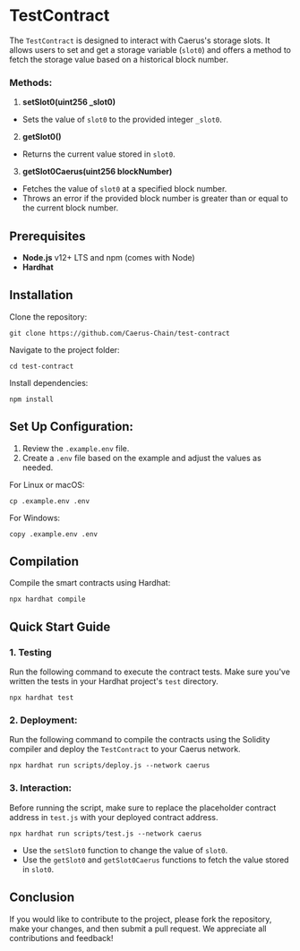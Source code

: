 # TestContract
The `TestContract` is designed to interact with Caerus's storage slots. It allows users to set and get a storage variable (`slot0`) and offers a method to fetch the storage value based on a historical block number.

### Methods:
1. **setSlot0(uint256 _slot0)**
- Sets the value of `slot0` to the provided integer `_slot0`.
2. **getSlot0()**
- Returns the current value stored in `slot0`.
3. **getSlot0Caerus(uint256 blockNumber)**
- Fetches the value of `slot0` at a specified block number.
- Throws an error if the provided block number is greater than or equal to the current block number.

## Prerequisites
- **Node.js** v12+ LTS and npm (comes with Node)
- **Hardhat**

## Installation
Clone the repository:
```
git clone https://github.com/Caerus-Chain/test-contract
```
Navigate to the project folder:
```
cd test-contract
```
Install dependencies:
```
npm install
```

## Set Up Configuration:
1. Review the `.example.env` file.
2. Create a `.env` file based on the example and adjust the values as needed.

For Linux or macOS:
```
cp .example.env .env
```
For Windows:
```
copy .example.env .env
```

## Compilation
Compile the smart contracts using Hardhat:
```
npx hardhat compile
```

## Quick Start Guide
### 1. Testing
Run the following command to execute the contract tests. Make sure you've written the tests in your Hardhat project's `test` directory.
```
npx hardhat test
```

### 2. Deployment:
Run the following command to compile the contracts using the Solidity compiler and deploy the `TestContract` to your Caerus network.
```
npx hardhat run scripts/deploy.js --network caerus
```
 
### 3. Interaction:
Before running the script, make sure to replace the placeholder contract address in `test.js` with your deployed contract address.
```
npx hardhat run scripts/test.js --network caerus
```
- Use the `setSlot0` function to change the value of `slot0`.
- Use the `getSlot0` and `getSlot0Caerus` functions to fetch the value stored in `slot0`.

## Conclusion
If you would like to contribute to the project, please fork the repository, make your changes, and then submit a pull request. We appreciate all contributions and feedback!